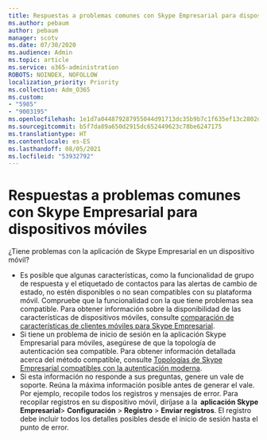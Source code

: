 ```yaml
---
title: Respuestas a problemas comunes con Skype Empresarial para dispositivos móviles
ms.author: pebaum
author: pebaum
manager: scotv
ms.date: 07/30/2020
ms.audience: Admin
ms.topic: article
ms.service: o365-administration
ROBOTS: NOINDEX, NOFOLLOW
localization_priority: Priority
ms.collection: Adm_O365
ms.custom:
- "5985"
- "9003195"
ms.openlocfilehash: 1e1d7a044879287955044d91713dc35b9b7c1f635ef13c2802dbb09a36058442
ms.sourcegitcommit: b5f7da89a650d2915dc652449623c78be6247175
ms.translationtype: HT
ms.contentlocale: es-ES
ms.lasthandoff: 08/05/2021
ms.locfileid: "53932792"
---
```

# <a name="answers-to-common-issues-with-skype-for-business-for-mobile"></a>Respuestas a problemas comunes con Skype Empresarial para dispositivos móviles

¿Tiene problemas con la aplicación de Skype Empresarial en un dispositivo móvil?

- Es posible que algunas características, como la funcionalidad de grupo de respuesta y el etiquetado de contactos para las alertas de cambio de estado, no estén disponibles o no sean compatibles con su plataforma móvil. Compruebe que la funcionalidad con la que tiene problemas sea compatible. Para obtener información sobre la disponibilidad de las características de dispositivos móviles, consulte [comparación de características de clientes móviles para Skype Empresarial](https://technet.microsoft.com/library/Dn951412.aspx).
- Si tiene un problema de inicio de sesión en la aplicación Skype Empresarial para móviles, asegúrese de que la topología de autenticación sea compatible. Para obtener información detallada acerca del método compatible, consulte [Topologías de Skype Empresarial compatibles con la autenticación moderna](https://docs.microsoft.com/skypeforbusiness/plan-your-deployment/modern-authentication/topologies-supported).  
- Si esta información no responde a sus preguntas, genere un vale de soporte. Reúna la máxima información posible antes de generar el vale. Por ejemplo, recopile todos los registros y mensajes de error. Para recopilar registros en su dispositivo móvil, diríjase a la  **aplicación Skype Empresarial**>  **Configuración** >  **Registro** >  **Enviar registros**. El registro debe incluir todos los detalles posibles desde el inicio de sesión hasta el punto de error.

